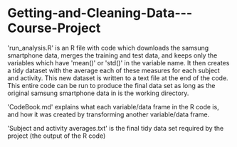 # Getting-and-Cleaning-Data---Course-Project
'run_analysis.R' is an R file with code which downloads the samsung smartphone data, merges the training and test data, and keeps only the variables which have 'mean()' or 'std()' in the variable name. It then creates a tidy dataset with the average each of these measures for each subject and activity. This new dataset is written to a text file at the end of the code.  This entire code can be run to produce the final data set as long as the original samsung smartphone data in is the working directory. 

'CodeBook.md' explains what each variable/data frame in the R code is, and how it was created by transforming another variable/data frame. 

'Subject and activity averages.txt' is the final tidy data set required by the project (the output of the R code)
